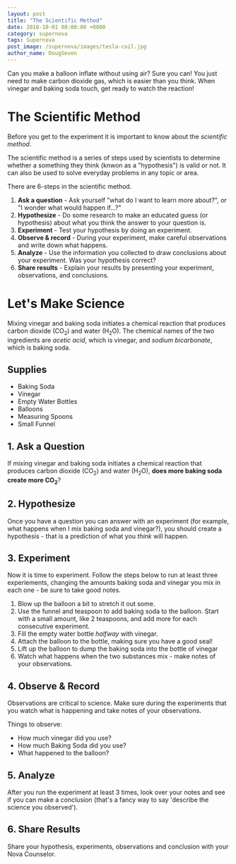 ```yaml
---
layout: post
title: "The Scientific Method"
date: 2018-10-01 08:00:00 +0000
category: supernova
tags: Supernova
post_image: /supernova/images/tesla-coil.jpg
author_name: DougSeven
---
```


<!-- Start The Scientific Method -->
Can you make a balloon inflate without using air? Sure you can! You just need to make carbon dioxide gas, which is easier than you think. When vinegar and baking soda touch, get ready to watch the reaction!

# The Scientific Method
Before you get to the experiment it is important to know about the *scientific method*. 

The scientific method is a series of steps used by scientists to determine whether a something they think (knwon as a "hypothesis") is valid or not. It can also be used to solve everyday problems in any topic or area.

There are 6-steps in the scientific method.

1. **Ask a question** - Ask yourself "what do I want to learn more about?", or "I wonder what would happen if...?"
2. **Hypothesize** - Do some research to make an educated guess (or hypothesis) about what you think the answer to your question is.
3. **Experiment** - Test your hypothesis by doing an experiment. 
4. **Observe & record** - During your experiment, make careful observations and write down what happens.
5. **Analyze** - Use the information you collected to draw conclusions about your experiment. Was your hypothesis correct?
6. **Share results** - Explain your results by presenting your experiment, observations, and conclusions. 


# Let's Make Science
Mixing vinegar and baking soda initiates a chemical reaction that produces carbon dioxide (CO<sub>2</sub>) and water (H<sub>2</sub>O). The chemical names of the two ingredients are *acetic acid*, which is vinegar, and *sodium bicarbonate*, which is baking soda.

## Supplies
- Baking Soda
- Vinegar
- Empty Water Bottles
- Balloons
- Measuring Spoons
- Small Funnel

## 1. Ask a Question
If mixing vinegar and baking soda initiates a chemical reaction that produces carbon dioxide (CO<sub>2</sub>) and water (H<sub>2</sub>O), **does more baking soda create more CO<sub>2</sub>**?

## 2. Hypothesize

Once you have a question you can answer with an experiment (for example, what happens when I mix baking soda and vinegar?), you should create a hypothesis - that is a prediction of what you *think* will happen. 

## 3. Experiment

Now it is time to experiment. Follow the steps below to run at least three experiements, changing the amounts baking soda and vinegar you mix in each one - be sure to take good notes. 

1. Blow up the balloon a bit to stretch it out some.
2. Use the funnel and teaspoon to add baking soda to the balloon. Start with a small amount, like 2 teaspoons, and add more for each consecutive experiment.
3. Fill the empty water bottle *halfway* with vinegar.
4. Attach the balloon to the bottle, making sure you have a good seal!
5. Lift up the balloon to dump the baking soda into the bottle of vinegar
6. Watch what happens when the two substances mix - make notes of your observations.

## 4. Observe & Record

Observations are critical to science. Make sure during the experiments that you watch what is happening and take notes of your observations. 

Things to observe:
- How much vinegar did you use?
- How much Baking Soda did you use?
- What happened to the balloon?

## 5. Analyze

After you run the experiment at least 3 times, look over your notes and see if you can make a conclusion (that's a fancy way to say 'describe the science you observed').

## 6. Share Results

Share your hypothesis, experiments, observations and conclusion with your Nova Counselor.